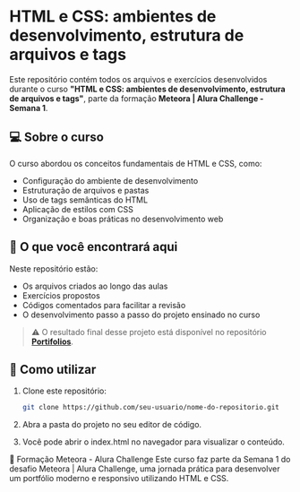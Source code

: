 # HTML e CSS: ambientes de desenvolvimento, estrutura de arquivos e tags

Este repositório contém todos os arquivos e exercícios desenvolvidos durante o curso **"HTML e CSS: ambientes de desenvolvimento, estrutura de arquivos e tags"**, parte da formação **Meteora | Alura Challenge - Semana 1**.

## 💻 Sobre o curso

O curso abordou os conceitos fundamentais de HTML e CSS, como:

- Configuração do ambiente de desenvolvimento  
- Estruturação de arquivos e pastas  
- Uso de tags semânticas do HTML  
- Aplicação de estilos com CSS  
- Organização e boas práticas no desenvolvimento web

## 📂 O que você encontrará aqui

Neste repositório estão:

- Os arquivos criados ao longo das aulas  
- Exercícios propostos  
- Códigos comentados para facilitar a revisão  
- O desenvolvimento passo a passo do projeto ensinado no curso

> ⚠️ O resultado final desse projeto está disponível no repositório [**Portifolios**](https://github.com/seu-usuario/Portifolios).

## 🚀 Como utilizar

1. Clone este repositório:
   ```bash
   git clone https://github.com/seu-usuario/nome-do-repositorio.git
2. Abra a pasta do projeto no seu editor de código.

3. Você pode abrir o index.html no navegador para visualizar o conteúdo.

📘 Formação Meteora - Alura Challenge
Este curso faz parte da Semana 1 do desafio Meteora | Alura Challenge, uma jornada prática para desenvolver um portfólio moderno e responsivo utilizando HTML e CSS.
